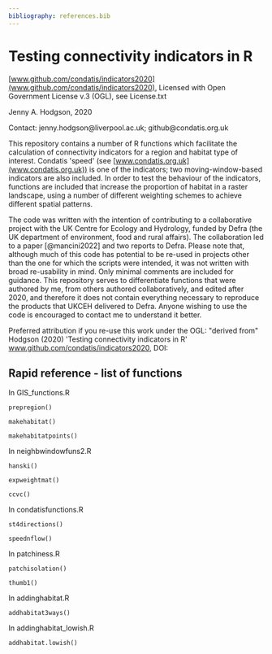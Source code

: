 ```yaml
---
bibliography: references.bib
---
```


# Testing connectivity indicators in R

[www.github.com/condatis/indicators2020](www.github.com/condatis/indicators2020), Licensed with Open Government License v.3 (OGL), see License.txt

Jenny A. Hodgson, 2020

Contact: jenny.hodgson\@liverpool.ac.uk; github\@condatis.org.uk

This repository contains a number of R functions which facilitate the calculation of connectivity indicators for a region and habitat type of interest. Condatis 'speed' (see [www.condatis.org.uk](www.condatis.org.uk)) is one of the indicators; two moving-window-based indicators are also included. In order to test the behaviour of the indicators, functions are included that increase the proportion of habitat in a raster landscape, using a number of different weighting schemes to achieve different spatial patterns.

The code was written with the intention of contributing to a collaborative project with the UK Centre for Ecology and Hydrology, funded by Defra (the UK department of environment, food and rural affairs). The collaboration led to a paper [@mancini2022] and two reports to Defra. Please note that, although much of this code has potential to be re-used in projects other than the one for which the scripts were intended, it was not written with broad re-usability in mind. Only minimal comments are included for guidance. This repository serves to differentiate functions that were authored by me, from others authored collaboratively, and edited after 2020, and therefore it does not contain everything necessary to reproduce the products that UKCEH delivered to Defra. Anyone wishing to use the code is encouraged to contact me to understand it better.

Preferred attribution if you re-use this work under the OGL: "derived from" Hodgson (2020) 'Testing connectivity indicators in R' www.github.com/condatis/indicators2020, DOI: 

## Rapid reference - list of functions

In GIS_functions.R

`prepregion()`

`makehabitat()`

`makehabitatpoints()`

In neighbwindowfuns2.R

`hanski()`

`expweightmat()`

`ccvc()`

In condatisfunctions.R

`st4directions()`

`speednflow()`

In patchiness.R

`patchisolation()`

`thumb1()`

In addinghabitat.R

`addhabitat3ways()`

In addinghabitat_lowish.R

`addhabitat.lowish()`

